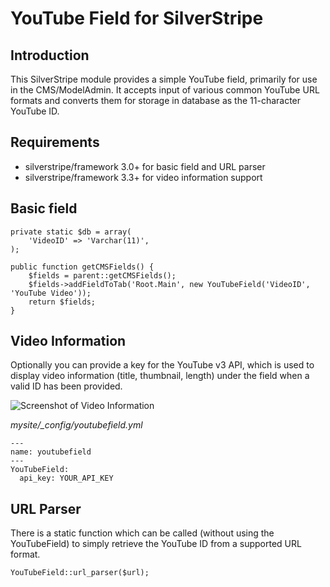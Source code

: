 # YouTube Field for SilverStripe

## Introduction

This SilverStripe module provides a simple YouTube field, primarily for use in the CMS/ModelAdmin. It accepts input of
various common YouTube URL formats and converts them for storage in database as the 11-character YouTube ID.

## Requirements

 * silverstripe/framework 3.0+ for basic field and URL parser
 * silverstripe/framework 3.3+ for video information support

## Basic field

    private static $db = array(
        'VideoID' => 'Varchar(11)',
    );

    public function getCMSFields() {
        $fields = parent::getCMSFields();
        $fields->addFieldToTab('Root.Main', new YouTubeField('VideoID', 'YouTube Video'));
        return $fields;
    }

## Video Information

Optionally you can provide a key for the YouTube v3 API, which is used to display video information (title, thumbnail,
length) under the field when a valid ID has been provided.

![Screenshot of Video Information](https://cloud.githubusercontent.com/assets/1176635/10863696/39612420-803c-11e5-8940-95e190c06545.png)

*mysite/_config/youtubefield.yml*

	---
	name: youtubefield
	---
	YouTubeField:
	  api_key: YOUR_API_KEY

## URL Parser

There is a static function which can be called (without using the YouTubeField) to simply retrieve the YouTube ID from
a supported URL format.

	YouTubeField::url_parser($url);
